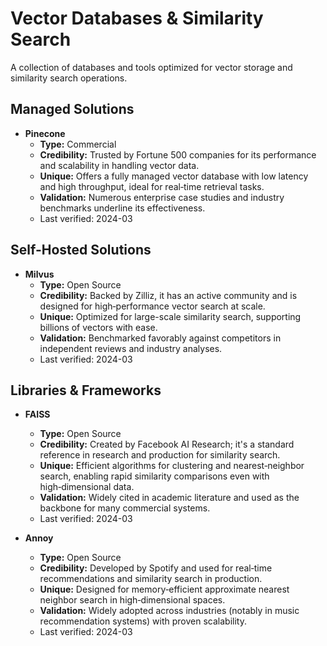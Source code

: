 # Vector Databases & Similarity Search

A collection of databases and tools optimized for vector storage and similarity search operations.

## Managed Solutions

- **Pinecone**
  - **Type:** Commercial
  - **Credibility:** Trusted by Fortune 500 companies for its performance and scalability in handling vector data.
  - **Unique:** Offers a fully managed vector database with low latency and high throughput, ideal for real‑time retrieval tasks.
  - **Validation:** Numerous enterprise case studies and industry benchmarks underline its effectiveness.
  - Last verified: 2024-03

## Self-Hosted Solutions

- **Milvus**
  - **Type:** Open Source
  - **Credibility:** Backed by Zilliz, it has an active community and is designed for high‑performance vector search at scale.
  - **Unique:** Optimized for large-scale similarity search, supporting billions of vectors with ease.
  - **Validation:** Benchmarked favorably against competitors in independent reviews and industry analyses.
  - Last verified: 2024-03

## Libraries & Frameworks

- **FAISS**
  - **Type:** Open Source
  - **Credibility:** Created by Facebook AI Research; it's a standard reference in research and production for similarity search.
  - **Unique:** Efficient algorithms for clustering and nearest‑neighbor search, enabling rapid similarity comparisons even with high‑dimensional data.
  - **Validation:** Widely cited in academic literature and used as the backbone for many commercial systems.
  - Last verified: 2024-03

- **Annoy**
  - **Type:** Open Source
  - **Credibility:** Developed by Spotify and used for real‑time recommendations and similarity search in production.
  - **Unique:** Designed for memory‑efficient approximate nearest neighbor search in high‑dimensional spaces.
  - **Validation:** Widely adopted across industries (notably in music recommendation systems) with proven scalability.
  - Last verified: 2024-03 